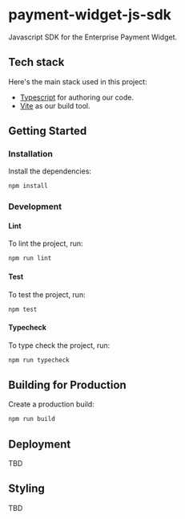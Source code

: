 # payment-widget-js-sdk

Javascript SDK for the Enterprise Payment Widget.

## Tech stack

Here's the main stack used in this project:

- [Typescript](https://www.typescriptlang.org/) for authoring our code.
- [Vite](https://vitejs.dev/) as our build tool.

## Getting Started

### Installation

Install the dependencies:

```bash
npm install
```

### Development

#### Lint

To lint the project, run:

```sh
npm run lint
```

#### Test

To test the project, run:

```sh
npm test
```

#### Typecheck

To type check the project, run:

```sh
npm run typecheck
```

## Building for Production

Create a production build:

```bash
npm run build
```

## Deployment

TBD

## Styling

TBD
